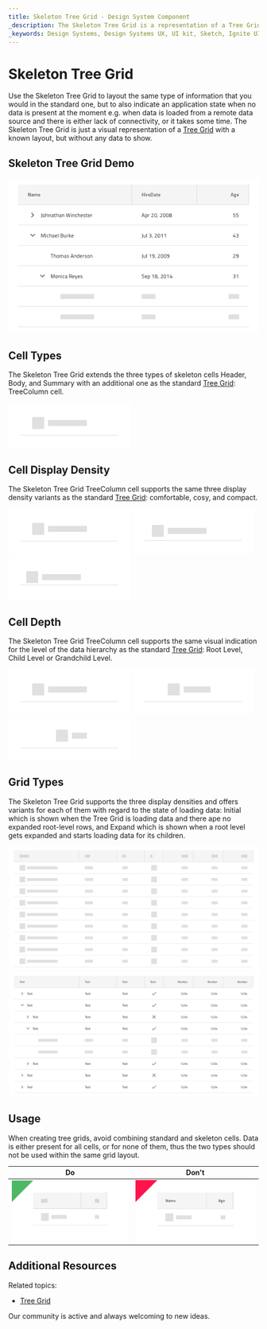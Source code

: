 ```yaml
---
title: Skeleton Tree Grid - Design System Component
_description: The Skeleton Tree Grid is a representation of a Tree Grid component that is shown while hierarchical data is being loaded in the background to provide content for its cells in a tabular fashion.
_keywords: Design Systems, Design Systems UX, UI kit, Sketch, Ignite UI for Angular, Sketch to Angular, Sketch to Angular, Angular, Angular Design System, Export code from Sketch, Design Kits for Angular, Sketch HTML, Sketch to HTML, Sketch UI kits
---
```


# Skeleton Tree Grid

Use the Skeleton Tree Grid to layout the same type of information that you would in the standard one, but to also indicate an application state when no data is present at the moment e.g. when data is loaded from a remote data source and there is either lack of connectivity, or it takes some time. The Skeleton Tree Grid is just a visual representation of a [Tree Grid](tree-grid.md) with a known layout, but without any data to show.

## Skeleton Tree Grid Demo

<img class="responsive-img" src="../images/tree_grid_skeleton_demo.png" srcset="../images/tree_grid_skeleton_demo@2x.png 2x" />

## Cell Types

The Skeleton Tree Grid extends the three types of skeleton cells Header, Body, and Summary with an additional one as the standard [Tree Grid](tree-grid.md): TreeColumn cell.

<img class="responsive-img" src="../images/tree_grid_skeleton_column_cell.png" srcset="../images/tree_grid_skeleton_column_cell@2x.png 2x" />

## Cell Display Density

The Skeleton Tree Grid TreeColumn cell supports the same three display density variants as the standard [Tree Grid](tree-grid.md): comfortable, cosy, and compact.

<img class="responsive-img" src="../images/tree_grid_skeleton_column_cell_comfortable.png" srcset="../images/tree_grid_skeleton_column_cell_comfortable@2x.png 2x" />
<img class="responsive-img" src="../images/tree_grid_skeleton_column_cell_cosy.png" srcset="../images/tree_grid_skeleton_column_cell_cosy@2x.png 2x" />
<img class="responsive-img" src="../images/tree_grid_skeleton_column_cell_compact.png" srcset="../images/tree_grid_skeleton_column_cell_compact@2x.png 2x" />

## Cell Depth

The Skeleton Tree Grid TreeColumn cell supports the same visual indication for the level of the data hierarchy as the standard [Tree Grid](tree-grid.md): Root Level, Child Level or Grandchild Level.

<img class="responsive-img" src="../images/tree_grid_skeleton_cell_body_root_level.png" srcset="../images/tree_grid_skeleton_cell_body_root_level@2x.png 2x" />
<img class="responsive-img" src="../images/tree_grid_skeleton_cell_body_child_level.png" srcset="../images/tree_grid_skeleton_cell_body_child_level@2x.png 2x" />
<img class="responsive-img" src="../images/tree_grid_skeleton_cell_body_grandchild_level.png" srcset="../images/tree_grid_skeleton_cell_body_grandchild_level@2x.png 2x" />

## Grid Types

The Skeleton Tree Grid supports the three display densities and offers variants for each of them with regard to the state of loading data: Initial which is shown when the Tree Grid is loading data and there аре no expanded root-level rows, and Expand which is shown when a root level gets expanded and starts loading data for its children.

<img class="responsive-img" src="../images/tree_grid_skeleton_initial.png" srcset="../images/tree_grid_skeleton_initial@2x.png 2x" />
<img class="responsive-img" src="../images/tree_grid_skeleton_expand.png" srcset="../images/tree_grid_skeleton_expand@2x.png 2x" />

## Usage

When creating tree grids, avoid combining standard and skeleton cells. Data is either present for all cells, or for none of them, thus the two types should not be used within the same grid layout.

| Do                                                                                                | Don't                                                                                                 |
| ------------------------------------------------------------------------------------------------- | ----------------------------------------------------------------------------------------------------- |
| <img class="responsive-img" src="../images/tree_grid_skeleton_do1.png" srcset="../images/tree_grid_skeleton_do1@2x.png 2x" /> | <img class="responsive-img" src="../images/tree_grid_skeleton_dont1.png" srcset="../images/tree_grid_skeleton_dont1@2x.png 2x" /> |

## Additional Resources

Related topics:

- [Tree Grid](tree-grid.md)
  <div class="divider--half"></div>

Our community is active and always welcoming to new ideas.
